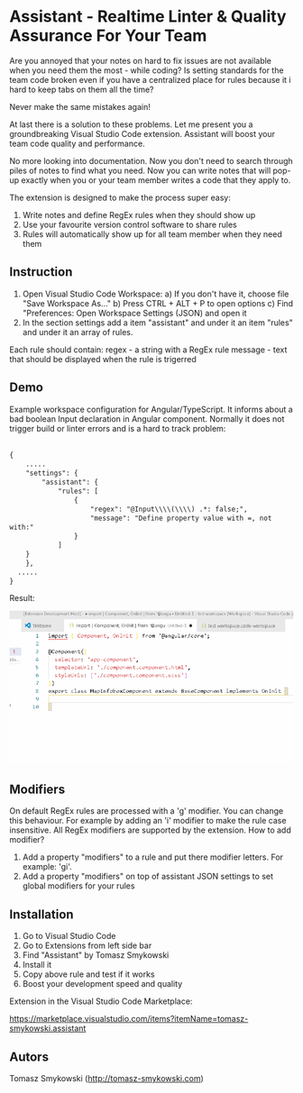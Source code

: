 # Assistant - Realtime Linter & Quality Assurance For Your Team

Are you annoyed that your notes on hard to fix issues are not available when you need them the most - while coding? Is setting standards for the team code broken even if you have a centralized place for rules because it i hard to keep tabs on them all the time? 

Never make the same mistakes again!

At last there is a solution to these problems. Let me present you a groundbreaking Visual Studio Code extension. Assistant will boost your team code quality and performance.

No more looking into documentation. Now you don't need to search through piles of notes to find what you need. Now you can write notes that will pop-up exactly when you or your team member writes a code that they apply to. 

The extension is designed to make the process super easy:

1) Write notes and define RegEx rules when they should show up
2) Use your favourite version control software to share rules
3) Rules will automatically show up for all team member when they need them

## Instruction

1. Open Visual Studio Code Workspace:
a) If you don't have it, choose file "Save Workspace As..."
b) Press CTRL + ALT + P to open options
c) Find "Preferences: Open Workspace Settings (JSON) and open it
2. In the section settings add a item "assistant" and under it an item "rules" and under it an array of rules.

Each rule should contain:
regex - a string with a RegEx rule
message - text that should be displayed when the rule is trigerred

## Demo

Example workspace configuration for Angular/TypeScript. It informs about a bad boolean Input declaration in Angular component. Normally it does not trigger build or linter errors and is a hard to track problem:

```

{
	.....
	"settings": {
		"assistant": {
			"rules": [
				{
					"regex": "@Input\\\\(\\\\) .*: false;",
					"message": "Define property value with =, not with:"
				}
			]
    }
	},
  .....
}
```

Result:

![](demo.gif)

## Modifiers

On default RegEx rules are processed with a 'g' modifier. You can change this behaviour. For example by adding an 'i' modifier to make the rule case insensitive. All RegEx modifiers are supported by the extension. How to add modifier?

1) Add a property "modifiers" to a rule and put there modifier letters. For example: 'gi'.
2) Add a property "modifiers" on top of assistant JSON settings to set global modifiers for your rules



## Installation

1. Go to Visual Studio Code
2. Go to Extensions from left side bar
3. Find "Assistant" by Tomasz Smykowski
4. Install it
5. Copy above rule and test if it works
6. Boost your development speed and quality

Extension in the Visual Studio Code Marketplace:

https://marketplace.visualstudio.com/items?itemName=tomasz-smykowski.assistant

## Autors

Tomasz Smykowski (http://tomasz-smykowski.com)